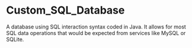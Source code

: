 # Custom_SQL_Database
A database using SQL interaction syntax coded in Java. It allows for most SQL data operations that would be expected from services like MySQL or SQLite.
